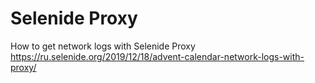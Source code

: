 # Selenide Proxy

How to get network logs with Selenide Proxy </br>
https://ru.selenide.org/2019/12/18/advent-calendar-network-logs-with-proxy/

